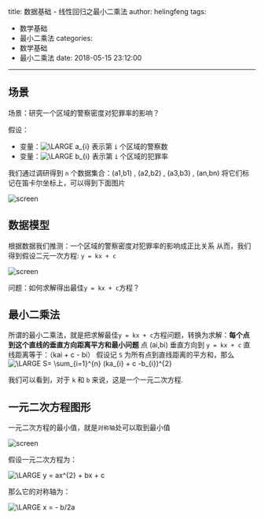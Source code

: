 title: 数据基础 - 线性回归之最小二乘法
author: helingfeng
tags:
  - 数学基础
  - 最小二乘法
categories:
  - 数学基础
  - 最小二乘法
date: 2018-05-15 23:12:00
---
## 场景
场景：研究一个区域的警察密度对犯罪率的影响？

假设：
 - 变量：<img src="http://latex.codecogs.com/gif.latex?\dpi{80}&space;\LARGE&space;a_{1}&space;a_{2}&space;a_{3}&space;a_{i}&space;a_{n}" title="\LARGE a_{i}" /> 表示第 `i` 个区域的警察数
 - 变量：<img src="http://latex.codecogs.com/gif.latex?\dpi{80}&space;\LARGE&space;b_{1}&space;b_{2}&space;b_{3}&space;b_{i}&space;b_{n}" title="\LARGE b_{i}" /> 表示第 `i` 个区域的犯罪率

我们通过调研得到 `n` 个数据集合：(a1,b1) , (a2,b2) , (a3,b3) , (an,bn)
将它们标记在笛卡尔坐标上，可以得到下面图片

![screen](/images/screen_30.png)

## 数据模型

根据数据我们推测：一个区域的警察密度对犯罪率的影响成正比关系
从而，我们得到假设二元一次方程: `y = kx + c`

![screen](/images/screen_31.png)

问题：如何求解得出最佳`y = kx + c`方程？

## 最小二乘法

所谓的最小二乘法，就是把求解最佳`y = kx + c`方程问题，转换为求解：**每个点到这个直线的垂直方向距离平方和最小问题**
点 (ai,bi)  垂直方向到 `y = kx + c` 直线距离等于：（kai + c - bi）
假设记 `S` 为所有点到直线距离的平方和，那么
<img src="http://latex.codecogs.com/gif.latex?\dpi{80}&space;\LARGE&space;S=&space;\sum_{i=1}^{n}&space;(ka_{i}&space;&plus;&space;c&space;-b_{i})^{2}" title="\LARGE S= \sum_{i=1}^{n} (ka_{i} + c -b_{i})^{2}" />

我们可以看到，对于 `k` 和 `b` 来说，这是一个一元二次方程.

## 一元二次方程图形

一元二次方程的最小值，就是`对称轴`处可以取到最小值

![screen](/images/screen_33.png)

假设一元二次方程为：

<img src="http://latex.codecogs.com/gif.latex?\dpi{80}&space;\LARGE&space;y&space;=&space;ax^{2}&space;&plus;&space;bx&space;&plus;&space;c" title="\LARGE y = ax^{2} + bx + c" />

那么它的对称轴为：

<img src="http://latex.codecogs.com/gif.latex?\dpi{80}&space;\LARGE&space;x&space;=&space;-&space;b/2a" title="\LARGE x = - b/2a" />







